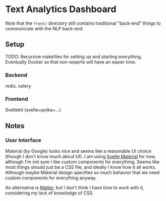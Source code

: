 # Text Analytics Dashboard

Note that the `front/` directory still contains traditional "back-end"
things to communicate with the NLP back-end.

## Setup

TODO: Recursive makefiles for setting up and starting
everything. Eventually Docker so that non-experts will have an easier
time.

### Backend

redis, celery

### Frontend

Sveltekit (svelte+polka+...)

## Notes

### User Interface

Material (by Google) looks nice and seems like a reasonable UI choice
(though I don't know much about UI). I am using [Svelte
Material](https://sveltematerialui.com/) for now, although I'm not
sure I like custom components for everything. Seems like most things
should just be a CSS file, and ideally I know how it all
works. Although maybe Material design specifies so much behavior that
we need custom components for everything anyway. 

An alternative is [Matter](https://github.com/finnhvman/matter), but I
don't think I have time to work with it, considering my lack of
knowledge of CSS.

